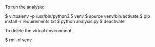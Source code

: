 To run the analysis:

  $ virtualenv -p /usr/bin/python3.5 venv
  $ source venv/bin/activate
  $ pip install -r requirements.txt
  $ python analysis.py
  $ deactivate

To delete the virtual environment:

  $ rm -rf venv

